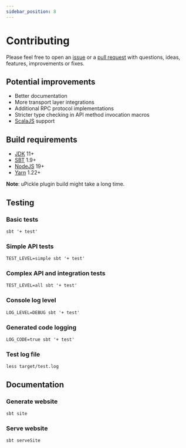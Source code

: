 ```yaml
---
sidebar_position: 8
---
```


# Contributing

Please feel free to open an [issue](https://github.com/automorph-org/automorph/issues/new) or a
[pull request](https://github.com/automorph-org/automorph/compare)
with questions, ideas, features, improvements or fixes.


## Potential improvements

* Better documentation
* More transport layer integrations
* Additional RPC protocol implementations
* Stricter type checking in API method invocation macros
* [ScalaJS](https://www.scala-js.org/) support


## Build requirements

* [JDK](https://openjdk.java.net/) 11+
* [SBT](https://www.scala-sbt.org/) 1.9+
* [NodeJS](https://nodejs.org/) 19+
* [Yarn](https://yarnpkg.com/) 1.22+

**Note**: uPickle plugin build might take a long time.


## Testing

### Basic tests

```shell
sbt '+ test'
```

### Simple API tests

```shell
TEST_LEVEL=simple sbt '+ test'
```

### Complex API and integration tests

```shell
TEST_LEVEL=all sbt '+ test'
```

### Console log level

```shell
LOG_LEVEL=DEBUG sbt '+ test'
```

### Generated code logging

```shell
LOG_CODE=true sbt '+ test'
```

### Test log file

```
less target/test.log
```


## Documentation

### Generate website

```shell
sbt site
```

### Serve website

```shell
sbt serveSite
```

